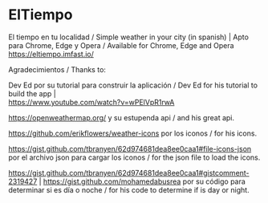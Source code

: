 # ElTiempo
El tiempo en tu localidad / Simple weather in your city (in spanish) | Apto para Chrome, Edge y Opera / Available for Chrome, Edge and Opera 
https://eltiempo.imfast.io/

Agradecimientos / Thanks to:

Dev Ed por su tutorial para construir la aplicación / Dev Ed for his tutorial to build the app  |  
https://www.youtube.com/watch?v=wPElVpR1rwA

https://openweathermap.org/ y su estupenda api / and his great api.

https://github.com/erikflowers/weather-icons por los iconos / for his icons.

https://gist.github.com/tbranyen/62d974681dea8ee0caa1#file-icons-json por el archivo json para cargar los iconos / for the json file to load the icons.

https://gist.github.com/tbranyen/62d974681dea8ee0caa1#gistcomment-2319427 | https://gist.github.com/mohamedabusrea por su código para determinar si es día o noche / for his code to determine if is day or night.
